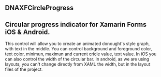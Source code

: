 ## DNAXFCircleProgress


## Circular progress indicator for Xamarin Forms iOS & Android.

This control will allow you to create an animated donought's style graph, with text in the middle.
You can control background and foreground color, text color, minimun, maximun and current cricle value, text value.
In iOS you can also control the width of the circular bar. In android, as we are using layouts, you can't change directly from XAML the width, but in the layout files of the project.

